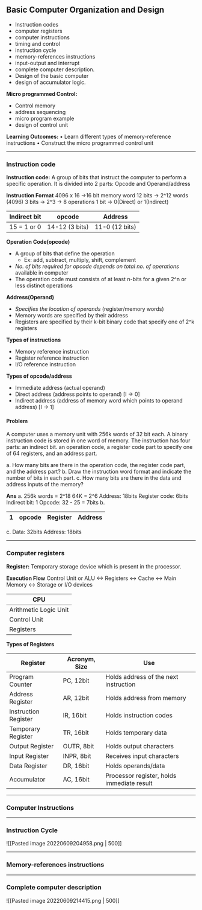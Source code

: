 ## Basic Computer Organization and Design
- Instruction codes
- computer registers
- computer instructions
- timing and control
- instruction cycle
- memory-references instructions
- input-output and interrupt
- complete computer description. 
- Design of the basic computer
- design of accumulator logic.  

__Micro programmed Control:__ 
- Control memory
- address sequencing
- micro program example
- design of control unit

__Learning Outcomes:__ 
• Learn different types of memory-reference instructions
• Construct the micro programmed control unit

---
### Instruction code
__Instruction code:__ A group of bits that instruct the computer  to perform a specific operation. It is divided into 2 parts: Opcode and Operand/address

__Instruction Format__
4096 x 16 ->16 bit memory word
12 bits -> 2^12 words (4096)
3 bits -> 2^3 -> 8 operations
1 bit -> 0(Direct) or 1(Indirect)

|Indirect bit|opcode|Address|
|-|-|-|
|15 = 1 or 0|14-12 (3 bits)|11-0 (12 bits)|

__Operation Code(opcode)__
- A group of bits that define the operation
	- Ex: add, subtract, multiply, shift, complement
- _No. of bits required for opcode depends on total no. of operations_ available in computer
- The operation code must consists of at least n-bits for a given 2^n or less distinct operations

__Address(Operand)__
- _Specifies the location of operands_ (register/memory words)
- Memory words are specified by their address
- Registers are specified by their k-bit binary code that specify one of 2^k registers

__Types of instructions__
- Memory reference instruction
- Register reference instruction
- I/O reference instruction

__Types of opcode/address__
- Immediate address (actual operand)
- Direct address (address points to operand) [I -> 0]
- Indirect address (address of memory word which points to operand address) [I -> 1]

#### Problem
A computer uses a memory unit with 256k words of 32 bit each. A binary instruction code is stored in one word of memory. The instruction has four parts: an indirect bit. an operation code, a register code part to specify one of 64 registers, and an address part.

a. How many bits are there in the operation code, the register code part, and the address part?
b. Draw the instruction word format and indicate the number of bits in each part.
c. How many bits are there in the data and address inputs of the memory?

__Ans__
a. 
256k words = 2^18
64K = 2^6
Address: 18bits
Register code: 6bits
Indirect bit: 1
Opcode: 32 - 25 = 7bits
b.

|1|opcode|Register|Address|
|-|-|-|-|

c.
Data: 32bits
Address: 18bits

---
### Computer registers
__Register:__ Temporary storage device which is present in the processor.

__Execution Flow__
Control Unit or ALU <-> Registers <-> Cache <-> Main Memory <-> Storage or I/O devices

|CPU|
|-|
|Arithmetic Logic Unit|
|Control Unit|
|Registers|

__Types of Registers__

|Register|Acronym, Size|Use|
|-|-|-|
|Program Counter |PC, 12bit|Holds address of the next instruction|
|Address Register|AR, 12bit|Holds address from memory|
|Instruction Register|IR, 16bit|Holds instruction codes|
|Temporary Register|TR, 16bit|Holds temporary data|
|Output Register|OUTR, 8bit|Holds output characters|
|Input Register|INPR, 8bit|Receives input characters|
|Data Register|DR, 16bit|Holds operands/data|
|Accumulator|AC, 16bit|Processor register, holds immediate result|

---
### Computer Instructions
---
### Instruction Cycle
![[Pasted image 20220609204958.png | 500]]


---
### Memory-references instructions

---
### Complete computer description
![[Pasted image 20220609214415.png | 500]]

